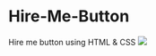 # Hire-Me-Button
Hire me button using HTML &amp; CSS
<img src="https://github.com/luxprajapati/Hire-Me-Button/assets/113118199/97734120-b817-4ca5-bd85-9e25c9bb5113">

